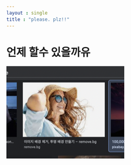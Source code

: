 ```yaml
---
layout : single
title : "please. plz!!"
---
```


# 언제 할수 있을까유







![nop](../images/2022-05-10.first/nop.png)
